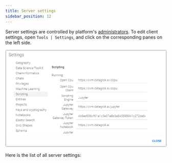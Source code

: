 ```yaml
---
title: Server settings
sidebar_position: 12
---
```


Server settings are controlled by platform's [administrators](../govern/access-control/users-and-groups.md). To edit client settings,
open `Tools | Settings`, and click on the corresponding panes on the left side.

![Server settings](settings-server.png "Server Settings")

Here is the list of all server settings:
